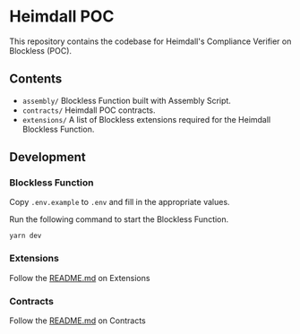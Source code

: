 # Heimdall POC

This repository contains the codebase for Heimdall's Compliance Verifier on Blockless (POC).

## Contents

- `assembly/` Blockless Function built with Assembly Script.
- `contracts/` Heimdall POC contracts.
- `extensions/` A list of Blockless extensions required for the Heimdall Blockless Function.

## Development

### Blockless Function

Copy `.env.example` to `.env` and fill in the appropriate values.

Run the following command to start the Blockless Function.

`yarn dev`

### Extensions

Follow the [README.md](./extensions/README.md) on Extensions

### Contracts

Follow the [README.md](./contracts/README.md) on Contracts

